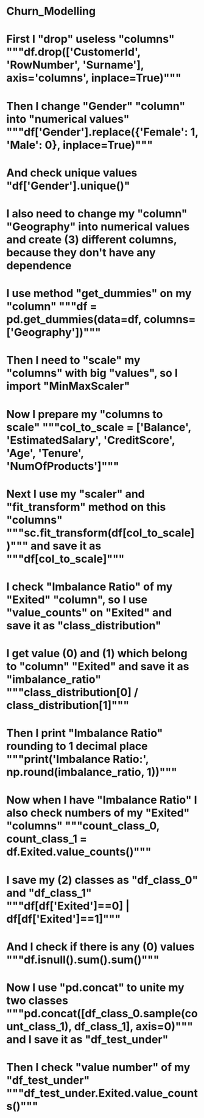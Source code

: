 # Churn_Modelling
# First I "drop" useless "columns" """df.drop(['CustomerId', 'RowNumber', 'Surname'], axis='columns', inplace=True)"""
# Then I change "Gender" "column" into "numerical values" """df['Gender'].replace({'Female': 1, 'Male': 0}, inplace=True)""" 
# And check unique values "df['Gender'].unique()"
# I also need to change my "column" "Geography" into numerical values and create (3) different columns, because they don't have any dependence
# I use method "get_dummies" on my "column" """df = pd.get_dummies(data=df, columns=['Geography'])"""
# Then I need to "scale" my "columns" with big "values", so I import "MinMaxScaler"
# Now I prepare my "columns to scale" """col_to_scale = ['Balance', 'EstimatedSalary', 'CreditScore', 'Age', 'Tenure', 'NumOfProducts']"""
# Next I use my "scaler" and "fit_transform" method on this "columns" """sc.fit_transform(df[col_to_scale])""" and save it as """df[col_to_scale]"""
# I check "Imbalance Ratio" of my "Exited" "column", so I use "value_counts" on "Exited" and save it as "class_distribution"
# I get value (0) and (1) which belong to "column" "Exited" and save it as "imbalance_ratio" """class_distribution[0] / class_distribution[1]"""
# Then I print "Imbalance Ratio" rounding to 1 decimal place """print('Imbalance Ratio:', np.round(imbalance_ratio, 1))"""
# Now when I have "Imbalance Ratio" I also check numbers of my "Exited" "columns" """count_class_0, count_class_1 = df.Exited.value_counts()"""
# I save my (2) classes as "df_class_0" and "df_class_1"  """df[df['Exited']==0] | df[df['Exited']==1]"""
# And I check if there is any (0) values """df.isnull().sum().sum()"""
# Now I use "pd.concat" to unite my two classes """pd.concat([df_class_0.sample(count_class_1), df_class_1], axis=0)""" and I save it as "df_test_under"
# Then I check "value number" of my "df_test_under" """df_test_under.Exited.value_counts()"""
